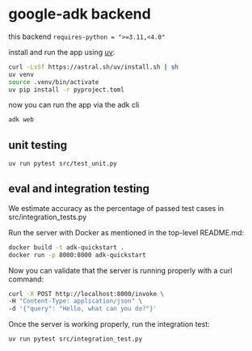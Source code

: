 # google-adk backend

this backend `requires-python = ">=3.11,<4.0"`

install and run the app using [uv](https://docs.astral.sh/uv/getting-started/installation/):

```bash
curl -LsSf https://astral.sh/uv/install.sh | sh
uv venv
source .venv/bin/activate
uv pip install -r pyproject.toml
```

now you can run the app via the adk cli

```bash
adk web
```

## unit testing

```bash
uv run pytest src/test_unit.py
```

## eval and integration testing

We estimate accuracy as the percentage of passed test cases in src/integration_tests.py

Run the server with Docker as mentioned in the top-level README.md:

```bash
docker build -t adk-quickstart .
docker run -p 8000:8000 adk-quickstart
```

Now you can validate that the server is running properly with a curl command:

```bash
curl -X POST http://localhost:8000/invoke \
-H "Content-Type: application/json" \
-d '{"query": "Hello, what can you do?"}'
```

Once the server is working properly, run the integration test:

```bash
uv run pytest src/integration_test.py
```
